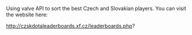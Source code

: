 
Using valve API to sort the best Czech and Slovakian players.
 You can visit the website here:

 http://czskdotaleaderboards.xf.cz/leaderboards.php?

